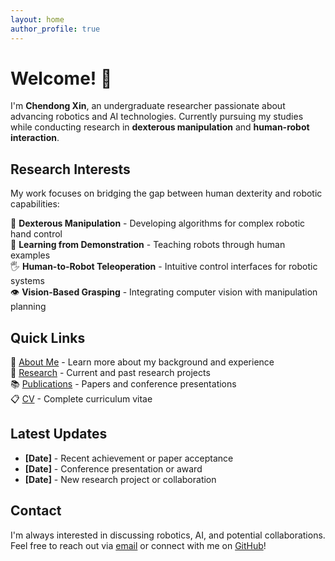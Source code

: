 ```yaml
---
layout: home
author_profile: true
---
```


# Welcome! 👋

I'm **Chendong Xin**, an undergraduate researcher passionate about advancing robotics and AI technologies. Currently pursuing my studies while conducting research in **dexterous manipulation** and **human-robot interaction**.

## Research Interests

My work focuses on bridging the gap between human dexterity and robotic capabilities:

🤖 **Dexterous Manipulation** - Developing algorithms for complex robotic hand control  
🧠 **Learning from Demonstration** - Teaching robots through human examples  
🖐️ **Human-to-Robot Teleoperation** - Intuitive control interfaces for robotic systems  
👁️ **Vision-Based Grasping** - Integrating computer vision with manipulation planning  

## Quick Links

📄 [About Me](/about/) - Learn more about my background and experience  
🔬 [Research](/research/) - Current and past research projects  
📚 [Publications](/publications/) - Papers and conference presentations  
📋 [CV](/cv/) - Complete curriculum vitae  

## Latest Updates

- **[Date]** - Recent achievement or paper acceptance
- **[Date]** - Conference presentation or award
- **[Date]** - New research project or collaboration

## Contact

I'm always interested in discussing robotics, AI, and potential collaborations. Feel free to reach out via [email](mailto:xcd22@mails.tsinghua.edu.cn) or connect with me on [GitHub](https://github.com/Star-Xcd)!